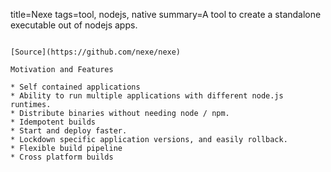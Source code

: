 title=Nexe
tags=tool, nodejs, native
summary=A tool to create a standalone executable out of nodejs apps.
~~~~~~

[Source](https://github.com/nexe/nexe)

Motivation and Features

* Self contained applications
* Ability to run multiple applications with different node.js runtimes.
* Distribute binaries without needing node / npm.
* Idempotent builds
* Start and deploy faster.
* Lockdown specific application versions, and easily rollback.
* Flexible build pipeline
* Cross platform builds

